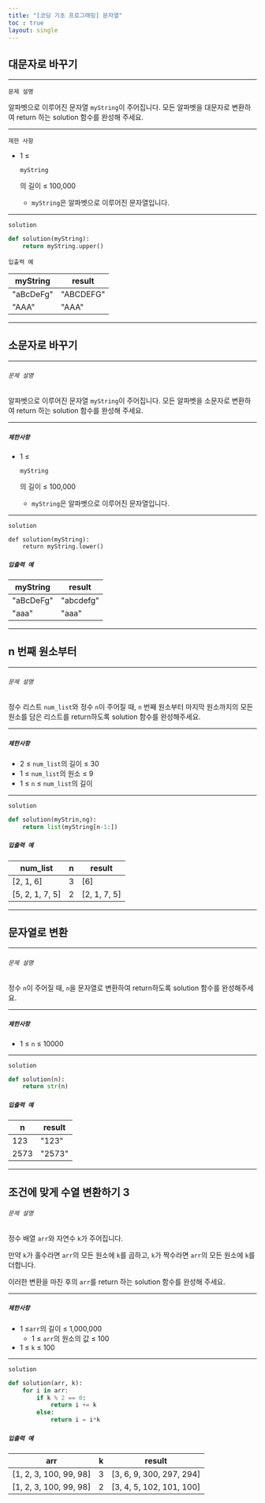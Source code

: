 ```yaml
---
title: "[코딩 기초 프로그래밍] 문자열"
toc : true
layout: single
---
```


## 대문자로 바꾸기

---

`문제 설명`

알파벳으로 이루어진 문자열 `myString`이 주어집니다. 모든 알파벳을 대문자로 변환하여 return 하는 solution 함수를 완성해 주세요.

------

`제한 사항`

- 1 ≤

   

  ```
  myString
  ```

  의 길이 ≤ 100,000

  - `myString`은 알파벳으로 이루어진 문자열입니다.

------

`solution`

```python
def solution(myString):
    return myString.upper()
```



`입출력 예`

| myString  | result    |
| --------- | --------- |
| "aBcDeFg" | "ABCDEFG" |
| "AAA"     | "AAA"     |

---

## 소문자로 바꾸기

---

###### `문제 설명`

알파벳으로 이루어진 문자열 `myString`이 주어집니다. 모든 알파벳을 소문자로 변환하여 return 하는 solution 함수를 완성해 주세요.

------

##### `제한사항`

- 1 ≤

   

  ```
  myString
  ```

  의 길이 ≤ 100,000

  - `myString`은 알파벳으로 이루어진 문자열입니다.

------

`solution`

```pytho
def solution(myString):
    return myString.lower()
```



##### `입출력 예`

| myString  | result    |
| --------- | --------- |
| "aBcDeFg" | "abcdefg" |
| "aaa"     | "aaa"     |

---

## n 번째 원소부터

---

###### `문제 설명`

정수 리스트 `num_list`와 정수 `n`이 주어질 때, `n` 번째 원소부터 마지막 원소까지의 모든 원소를 담은 리스트를 return하도록 solution 함수를 완성해주세요.

------

##### `제한사항`

- 2 ≤ `num_list`의 길이 ≤ 30
- 1 ≤ `num_list`의 원소 ≤ 9
- 1 ≤ `n` ≤ `num_list`의 길이

------

`solution`

```py
def solution(myStrin,ng):
	return list(myString[n-1:])
```



##### `입출력 예`

| num_list        | n    | result       |
| --------------- | ---- | ------------ |
| [2, 1, 6]       | 3    | [6]          |
| [5, 2, 1, 7, 5] | 2    | [2, 1, 7, 5] |

---

## 문자열로 변환

---

###### `문제 설명`

정수 `n`이 주어질 때, `n`을 문자열로 변환하여 return하도록 solution 함수를 완성해주세요.

------

##### `제한사항`

- 1 ≤ `n` ≤ 10000

------

`solution`

```py
def solution(n):
	return str(n)
```

##### `입출력 예`

| n    | result |
| ---- | ------ |
| 123  | "123"  |
| 2573 | "2573" |

---

##  조건에 맞게 수열 변환하기 3

###### `문제 설명`

정수 배열 `arr`와 자연수 `k`가 주어집니다.

만약 `k`가 홀수라면 `arr`의 모든 원소에 `k`를 곱하고, `k`가 짝수라면 `arr`의 모든 원소에 `k`를 더합니다.

이러한 변환을 마친 후의 `arr`를 return 하는 solution 함수를 완성해 주세요.

------

##### `제한사항`

- 1 ≤`arr`의 길이 ≤ 1,000,000
  - 1 ≤ `arr`의 원소의 값 ≤ 100
- 1 ≤ `k` ≤ 100

------

`solution`

```py
def solution(arr, k):
	for i in arr:
		if k % 2 == 0:
			return i += k
		else:
			return i = i*k
```



##### `입출력 예`

| arr                    | k    | result                   |
| ---------------------- | ---- | ------------------------ |
| [1, 2, 3, 100, 99, 98] | 3    | [3, 6, 9, 300, 297, 294] |
| [1, 2, 3, 100, 99, 98] | 2    | [3, 4, 5, 102, 101, 100] |